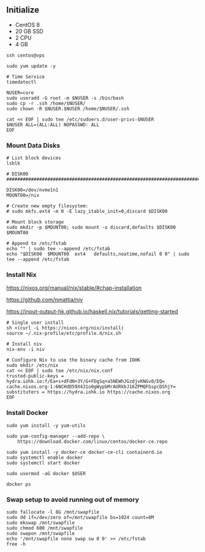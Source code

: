 
## Initialize

* CentOS 8
* 20 GB SSD
* 2 CPU
* 4 GB

```
ssh centos@vps

sudo yum update -y

# Time Service
timedatectl

NUSER=core
sudo useradd -G root -m $NUSER -s /bin/bash
sudo cp -r .ssh /home/$NUSER/
sudo chown -R $NUSER.$NUSER /home/$NUSER/.ssh

cat << EOF | sudo tee /etc/sudoers.d/user-privs-$NUSER
$NUSER ALL=(ALL:ALL) NOPASSWD: ALL
EOF
```

### Mount Data Disks

```
# List block devices
lsblk

# DISK00 ########################################################################

DISK00=/dev/nvme1n1
MOUNT00=/nix

# Create new empty filesystem:
# sudo mkfs.ext4 -m 0 -E lazy_itable_init=0,discard $DISK00

# Mount block storage
sudo mkdir -p $MOUNT00; sudo mount -o discard,defaults $DISK00 $MOUNT00

# Append to /etc/fstab
echo "" | sudo tee --append /etc/fstab
echo "$DISK00  $MOUNT00  ext4   defaults,noatime,nofail 0 0" | sudo tee --append /etc/fstab
```

### Install Nix

https://nixos.org/manual/nix/stable/#chap-installation

https://github.com/nmattia/niv

https://input-output-hk.github.io/haskell.nix/tutorials/getting-started

```
# Single user install
sh <(curl -L https://nixos.org/nix/install)
source ~/.nix-profile/etc/profile.d/nix.sh

# Install niv
nix-env -i niv

# Configure Nix to use the binary cache from IOHK
sudo mkdir /etc/nix
cat << EOF | sudo tee /etc/nix/nix.conf
trusted-public-keys = hydra.iohk.io:f/Ea+s+dFdN+3Y/G+FDgSq+a5NEWhJGzdjvKNGv0/EQ= cache.nixos.org-1:6NCHdD59X431o0gWypbMrAURkbJ16ZPMQFGspcDShjY=
substituters = https://hydra.iohk.io https://cache.nixos.org
EOF
```

### Install Docker

```
sudo yum install -y yum-utils

sudo yum-config-manager --add-repo \
    https://download.docker.com/linux/centos/docker-ce.repo

sudo yum install -y docker-ce docker-ce-cli containerd.io
sudo systemctl enable docker
sudo systemctl start docker

sudo usermod -aG docker $USER

docker ps
```

### Swap setup to avoid running out of memory

```
sudo fallocate -l 8G /mnt/swapfile
sudo dd if=/dev/zero of=/mnt/swapfile bs=1024 count=8M
sudo mkswap /mnt/swapfile
sudo chmod 600 /mnt/swapfile
sudo swapon /mnt/swapfile
echo '/mnt/swapfile none swap sw 0 0' >> /etc/fstab
free -h
```
